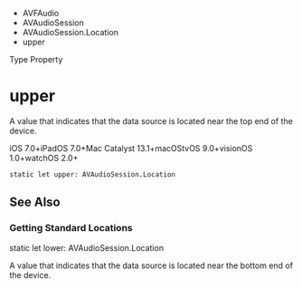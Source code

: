 

- AVFAudio
- AVAudioSession
- AVAudioSession.Location
-  upper 

Type Property

# upper

A value that indicates that the data source is located near the top end of the device.

iOS 7.0+iPadOS 7.0+Mac Catalyst 13.1+macOStvOS 9.0+visionOS 1.0+watchOS 2.0+

``` source
static let upper: AVAudioSession.Location
```

## See Also

### Getting Standard Locations

static let lower: AVAudioSession.Location

A value that indicates that the data source is located near the bottom end of the device.

